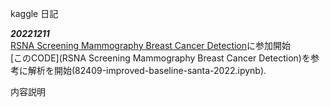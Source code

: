 kaggle 日記


***20221211***  
[RSNA Screening Mammography Breast Cancer Detection](https://www.kaggle.com/competitions/rsna-breast-cancer-detection)に参加開始  
[このCODE](RSNA Screening Mammography Breast Cancer Detection)を参考に解析を開始(82409-improved-baseline-santa-2022.ipynb).  

内容説明　　







